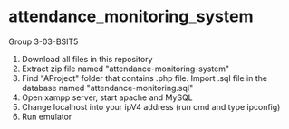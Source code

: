 # attendance_monitoring_system

Group 3-03-BSIT5

1. Download all files in this repository
2. Extract zip file named "attendance-monitoring-system"
3. Find "AProject" folder that contains .php file. Import .sql file in the database named "attendance-monitoring.sql"
4. Open xampp server, start apache and MySQL
5. Change localhost into your ipV4 address (run cmd and type ipconfig)
6. Run emulator
